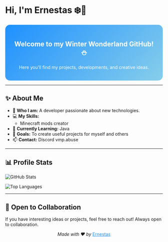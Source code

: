 # Hi, I'm Ernestas ❄️👋

<div align="center" style="background: linear-gradient(135deg, #1E90FF, #87CEEB); padding: 20px; border-radius: 15px; color: white;">
  <h2>Welcome to my Winter Wonderland GitHub! ⛄</h2>
  <p>Here you'll find my projects, developments, and creative ideas.</p>
</div>

---

## ✨ About Me

- 🌟 **Who I am:** A developer passionate about new technologies.
- 💻 **My Skills:**
  - Minecraft mods creator
- 🌱 **Currently Learning:** Java
- 🎯 **Goals:** To create useful projects for myself and others
- 📫 **Contact:** Discord vmp.abuse

---

## 📊 Profile Stats

![GitHub Stats](https://github-readme-stats.vercel.app/api?username=izzo3oh3&show_icons=true&theme=merko)

![Top Languages](https://github-readme-stats.vercel.app/api/top-langs/?username=izzo3oh3&layout=compact&theme=gruvbox)

</div>

---

## 🤝 Open to Collaboration

If you have interesting ideas or projects, feel free to reach out! Always open to collaboration.

<div align="center">
  <p><i>Made with ❤️ by</i> <a href="https://github.com/izzo3oh3" style="color: #1E90FF;">Ernestas</a></p>
</div>
